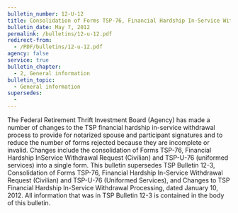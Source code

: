 ```yaml
---
bulletin_number: 12-U-12
title: Consolidation of Forms TSP-76, Financial Hardship In-Service Withdrawal Request (Civilian) and TSP-U-76 (Uniformed Services), and changes to TSP Financial Hardship In-Service Withdrawal Processing to include the Roth TSP
bulletin_date: May 7, 2012
permalink: /bulletins/12-u-12.pdf
redirect-from:
  - /PDF/bulletins/12-u-12.pdf
agency: false
service: true
bulletin_chapter:
  - 2, General information
bulletin_topic:
  - General information
supersedes:
  -
---
```


The Federal Retirement Thrift Investment Board (Agency) has made a number of changes to
the TSP financial hardship in-service withdrawal process to provide for notarized spouse and
participant signatures and to reduce the number of forms rejected because they are incomplete or invalid. Changes include the consolidation of Forms TSP-76, Financial Hardship InService Withdrawal Request (Civilian) and TSP-U-76 (uniformed services) into a single form.
This bulletin supersedes TSP Bulletin 12-3, Consolidation of Forms TSP-76, Financial Hardship
In-Service Withdrawal Request (Civilian) and TSP-U-76 (Uniformed Services), and Changes to
TSP Financial Hardship In-Service Withdrawal Processing, dated January 10, 2012. All information that was in TSP Bulletin 12-3 is contained in the body of this bulletin.
